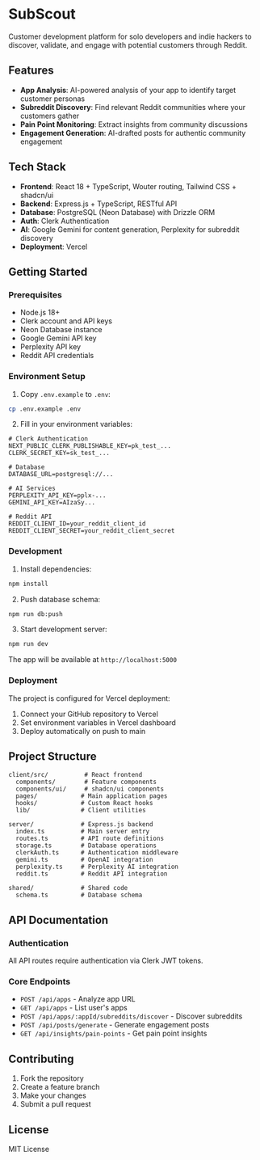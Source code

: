# SubScout

Customer development platform for solo developers and indie hackers to discover, validate, and engage with potential customers through Reddit.

## Features

- **App Analysis**: AI-powered analysis of your app to identify target customer personas
- **Subreddit Discovery**: Find relevant Reddit communities where your customers gather
- **Pain Point Monitoring**: Extract insights from community discussions
- **Engagement Generation**: AI-drafted posts for authentic community engagement

## Tech Stack

- **Frontend**: React 18 + TypeScript, Wouter routing, Tailwind CSS + shadcn/ui
- **Backend**: Express.js + TypeScript, RESTful API
- **Database**: PostgreSQL (Neon Database) with Drizzle ORM
- **Auth**: Clerk Authentication
- **AI**: Google Gemini for content generation, Perplexity for subreddit discovery
- **Deployment**: Vercel

## Getting Started

### Prerequisites

- Node.js 18+
- Clerk account and API keys
- Neon Database instance
- Google Gemini API key
- Perplexity API key
- Reddit API credentials

### Environment Setup

1. Copy `.env.example` to `.env`:
```bash
cp .env.example .env
```

2. Fill in your environment variables:
```env
# Clerk Authentication
NEXT_PUBLIC_CLERK_PUBLISHABLE_KEY=pk_test_...
CLERK_SECRET_KEY=sk_test_...

# Database
DATABASE_URL=postgresql://...

# AI Services
PERPLEXITY_API_KEY=pplx-...
GEMINI_API_KEY=AIzaSy...

# Reddit API
REDDIT_CLIENT_ID=your_reddit_client_id
REDDIT_CLIENT_SECRET=your_reddit_client_secret
```

### Development

1. Install dependencies:
```bash
npm install
```

2. Push database schema:
```bash
npm run db:push
```

3. Start development server:
```bash
npm run dev
```

The app will be available at `http://localhost:5000`

### Deployment

The project is configured for Vercel deployment:

1. Connect your GitHub repository to Vercel
2. Set environment variables in Vercel dashboard
3. Deploy automatically on push to main

## Project Structure

```
client/src/          # React frontend
  components/        # Feature components
  components/ui/     # shadcn/ui components
  pages/            # Main application pages
  hooks/            # Custom React hooks
  lib/              # Client utilities

server/             # Express.js backend
  index.ts          # Main server entry
  routes.ts         # API route definitions
  storage.ts        # Database operations
  clerkAuth.ts      # Authentication middleware
  gemini.ts         # OpenAI integration
  perplexity.ts     # Perplexity AI integration
  reddit.ts         # Reddit API integration

shared/             # Shared code
  schema.ts         # Database schema
```

## API Documentation

### Authentication
All API routes require authentication via Clerk JWT tokens.

### Core Endpoints
- `POST /api/apps` - Analyze app URL
- `GET /api/apps` - List user's apps
- `POST /api/apps/:appId/subreddits/discover` - Discover subreddits
- `POST /api/posts/generate` - Generate engagement posts
- `GET /api/insights/pain-points` - Get pain point insights

## Contributing

1. Fork the repository
2. Create a feature branch
3. Make your changes
4. Submit a pull request

## License

MIT License